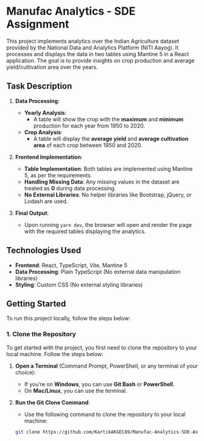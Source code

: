 # Manufac Analytics - SDE Assignment

This project implements analytics over the Indian Agriculture dataset provided by the National Data and Analytics Platform (NITI Aayog). It processes and displays the data in two tables using Mantine 5 in a React application. The goal is to provide insights on crop production and average yield/cultivation area over the years.

## Task Description

1. **Data Processing**:
   - **Yearly Analysis**:
     - A table will show the crop with the **maximum** and **minimum** production for each year from 1950 to 2020.
   - **Crop Analysis**:
     - A table will display the **average yield** and **average cultivation area** of each crop between 1950 and 2020.

2. **Frontend Implementation**:
   - **Table Implementation**: Both tables are implemented using Mantine 5, as per the requirements.
   - **Handling Missing Data**: Any missing values in the dataset are treated as **0** during data processing.
   - **No External Libraries**: No helper libraries like Bootstrap, jQuery, or Lodash are used.

3. **Final Output**:
   - Upon running `yarn dev`, the browser will open and render the page with the required tables displaying the analytics.

## Technologies Used

- **Frontend**: React, TypeScript, Vite, Mantine 5
- **Data Processing**: Plain TypeScript (No external data manipulation libraries)
- **Styling**: Custom CSS (No external styling libraries)

## Getting Started

To run this project locally, follow the steps below:
### 1. Clone the Repository
To get started with the project, you first need to clone the repository to your local machine. Follow the steps below:

1. **Open a Terminal** (Command Prompt, PowerShell, or any terminal of your choice):
   - If you’re on **Windows**, you can use **Git Bash** or **PowerShell**.
   - On **Mac/Linux**, you can use the terminal.

2. **Run the Git Clone Command**:
   - Use the following command to clone the repository to your local machine:
   
   ```bash
   git clone https://github.com/KartikAKGEC89/Manufac-Analytics-SDE-Assignment.git

